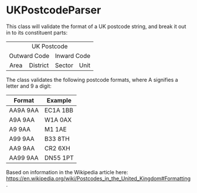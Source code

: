 # UKPostcodeParser
This class will validate the format of a UK postcode string, and break it out in to its constituent parts:

<table>
  <tr>
    <td align="center" colspan="4">UK Postcode</td>
  </tr>
  <tr>
    <td align="center" colspan="2">Outward Code</td>
    <td align="center" colspan="2">Inward Code</td>
  </tr>
  <tr>
    <td align="center">Area</td>
    <td align="center">District</td>
    <td align="center">Sector</td>
    <td align="center">Unit</td>
  </tr>
</table>

The class validates the following postcode formats, where A signifies a letter and 9 a digit:

| Format | Example |
| --- | --- |
| AA9A 9AA | EC1A 1BB |
| A9A 9AA | W1A 0AX |
| A9 9AA | M1 1AE |
| A99 9AA | B33 8TH |
| AA9 9AA | CR2 6XH |
| AA99 9AA | DN55 1PT |

Based on information in the Wikipedia article here:  https://en.wikipedia.org/wiki/Postcodes_in_the_United_Kingdom#Formatting.



